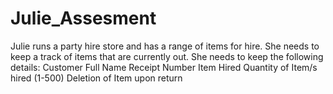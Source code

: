 # Julie_Assesment
Julie runs a party hire store and has a range of items for hire. She needs to keep a track of items that are currently out. She needs to keep the following details:
Customer Full Name
Receipt Number
Item Hired
Quantity of Item/s hired (1-500)
Deletion of Item upon return
